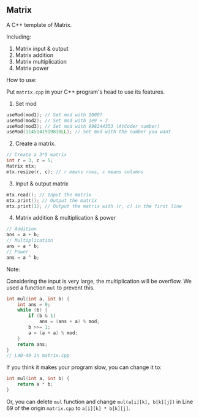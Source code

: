 ## Matrix

A C++ template of Matrix.

Including:

1. Matrix input & output
2. Matrix addition
3. Matrix multiplication
4. Matrix power 

How to use:

Put `matrix.cpp` in your C++ program's head to use its features.

1. Set mod

```cpp
useMod(mod1); // Set mod with 10007
useMod(mod2); // Set mod with 1e9 + 7
useMod(mod3); // Set mod with 998244353 (AtCoder number)
useMod(1145141919810LL); // Set mod with the number you want
```

2. Create a matrix.

```cpp
// Create a 3*5 matrix
int r = 3, c = 5;
Matrix mtx;
mtx.resize(r, c); // r means rows, c means columns
```

3. Input & output matrix

```cpp
mtx.read(); // Input the matrix
mtx.print(); // Output the matrix
mtx.print(1); // Output the matrix with (r, c) in the first line
```

4. Matrix addition & multiplication & power

```cpp
// Addition
ans = a + b;
// Multiplication
ans = a * b;
// Power
ans = a ^ b;
```

Note:

Considering the input is very large, the multiplication will be overflow. We used a function `mul` to prevent this.

```cpp
int mul(int a, int b) {
    int ans = 0;
    while (b) {
        if (b & 1)
            ans = (ans + a) % mod;
        b >>= 1;
        a = (a + a) % mod;
    }
    return ans;
}
// L40-49 in matrix.cpp
```

If you think it makes your program slow, you can change it to:

```cpp
int mul(int a, int b) {
    return a * b;
}
```
Or, you can delete `mul` function and change `mul(a[i][k], b[k][j])` in Line 69 of the origin `matrix.cpp` to `a[i][k] * b[k][j]`.